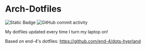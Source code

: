 # Arch-Dotfiles
![Static Badge](https://img.shields.io/badge/Backend-Working!?style=for-the-badge&logo=archlinux) ![GitHub commit activity](https://img.shields.io/github/commit-activity/w/Chiron8/Arch-Dotfiles?style=for-the-badge)



My dotfiles updated every time I turn my laptop on!

Based on end-4's dotfiles: https://github.com/end-4/dots-hyprland
